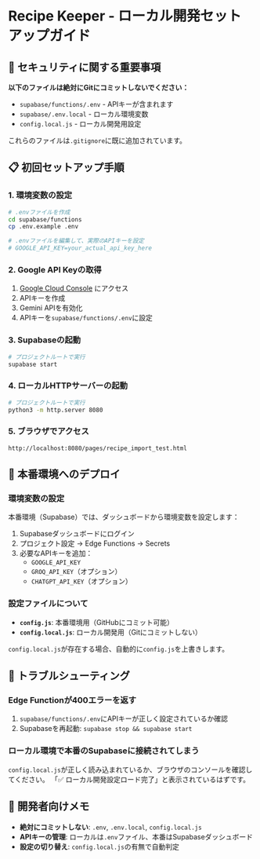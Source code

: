 # Recipe Keeper - ローカル開発セットアップガイド

## 🔐 セキュリティに関する重要事項

**以下のファイルは絶対にGitにコミットしないでください：**

- `supabase/functions/.env` - APIキーが含まれます
- `supabase/.env.local` - ローカル環境変数
- `config.local.js` - ローカル開発用設定

これらのファイルは`.gitignore`に既に追加されています。

## 📋 初回セットアップ手順

### 1. 環境変数の設定

```bash
# .envファイルを作成
cd supabase/functions
cp .env.example .env

# .envファイルを編集して、実際のAPIキーを設定
# GOOGLE_API_KEY=your_actual_api_key_here
```

### 2. Google API Keyの取得

1. [Google Cloud Console](https://console.cloud.google.com/apis/credentials) にアクセス
2. APIキーを作成
3. Gemini APIを有効化
4. APIキーを`supabase/functions/.env`に設定

### 3. Supabaseの起動

```bash
# プロジェクトルートで実行
supabase start
```

### 4. ローカルHTTPサーバーの起動

```bash
# プロジェクトルートで実行
python3 -m http.server 8080
```

### 5. ブラウザでアクセス

```
http://localhost:8080/pages/recipe_import_test.html
```

## 🚀 本番環境へのデプロイ

### 環境変数の設定

本番環境（Supabase）では、ダッシュボードから環境変数を設定します：

1. Supabaseダッシュボードにログイン
2. プロジェクト設定 → Edge Functions → Secrets
3. 必要なAPIキーを追加：
   - `GOOGLE_API_KEY`
   - `GROQ_API_KEY`（オプション）
   - `CHATGPT_API_KEY`（オプション）

### 設定ファイルについて

- **`config.js`**: 本番環境用（GitHubにコミット可能）
- **`config.local.js`**: ローカル開発用（Gitにコミットしない）

`config.local.js`が存在する場合、自動的に`config.js`を上書きします。

## 🔧 トラブルシューティング

### Edge Functionが400エラーを返す

1. `supabase/functions/.env`にAPIキーが正しく設定されているか確認
2. Supabaseを再起動: `supabase stop && supabase start`

### ローカル環境で本番のSupabaseに接続されてしまう

`config.local.js`が正しく読み込まれているか、ブラウザのコンソールを確認してください。
「✅ ローカル開発設定ロード完了」と表示されているはずです。

## 📝 開発者向けメモ

- **絶対にコミットしない**: `.env`, `.env.local`, `config.local.js`
- **APIキーの管理**: ローカルは`.env`ファイル、本番はSupabaseダッシュボード
- **設定の切り替え**: `config.local.js`の有無で自動判定
